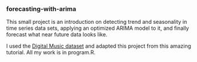### forecasting-with-arima
This small project is an introduction on detecting trend and seasonality in time series data sets, applying an optimized ARIMA model to it, and finally forecast what near future data looks like.

I used the [Digital Music dataset](http://jmcauley.ucsd.edu/data/amazon/) and adapted this project from this amazing tutorial. All my work is in program.R.
